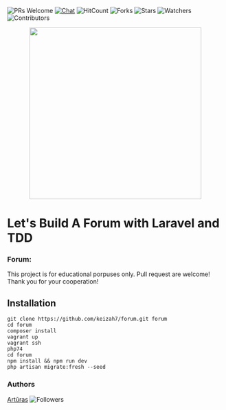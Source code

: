 ![PRs Welcome](https://img.shields.io/badge/PRs-welcome-brightgreen.svg)
[![Chat](https://img.shields.io/discord/620935790867906561?label=chat)](https://discordapp.com/channels/620935790867906561)
![HitCount](http://hits.dwyl.io/keizah7/forum.svg)
![Forks](https://img.shields.io/github/forks/keizah7/forum?style=social)
![Stars](https://img.shields.io/github/stars/keizah7/forum?style=social)
![Watchers](https://img.shields.io/github/watchers/keizah7/forum?style=social)
![Contributors](https://img.shields.io/github/contributors/keizah7/forum)

<p align="center"><img src="https://res.cloudinary.com/dtfbvvkyp/image/upload/v1566331377/laravel-logolockup-cmyk-red.svg" width="400"></p>

# Let's Build A Forum with Laravel and TDD

### Forum:
This project is for educational porpuses only. Pull request are welcome! Thank you for your cooperation!

## Installation
```
git clone https://github.com/keizah7/forum.git forum
cd forum
composer install
vagrant up
vagrant ssh
php74
cd forum
npm install && npm run dev
php artisan migrate:fresh --seed
```

### Authors
[Artūras](https://github.com/keizah7) ![Followers](https://img.shields.io/github/followers/keizah7?style=social)
